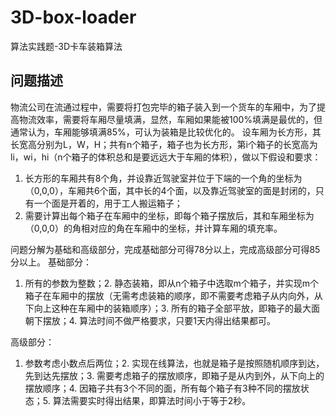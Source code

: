 # 3D-box-loader
算法实践题-3D卡车装箱算法

## 问题描述
物流公司在流通过程中，需要将打包完毕的箱子装入到一个货车的车厢中，为了提高物流效率，需要将车厢尽量填满，显然，车厢如果能被100%填满是最优的，但通常认为，车厢能够填满85%，可认为装箱是比较优化的。
设车厢为长方形，其长宽高分别为L，W，H；共有n个箱子，箱子也为长方形，第i个箱子的长宽高为li，wi，hi（n个箱子的体积总和是要远远大于车厢的体积），做以下假设和要求：
1. 长方形的车厢共有8个角，并设靠近驾驶室并位于下端的一个角的坐标为（0,0,0），车厢共6个面，其中长的4个面，以及靠近驾驶室的面是封闭的，只有一个面是开着的，用于工人搬运箱子；
2. 需要计算出每个箱子在车厢中的坐标，即每个箱子摆放后，其和车厢坐标为（0,0,0）的角相对应的角在车厢中的坐标，并计算车厢的填充率。

问题分解为基础和高级部分，完成基础部分可得78分以上，完成高级部分可得85分以上。
基础部分：
1. 所有的参数为整数；2. 静态装箱，即从n个箱子中选取m个箱子，并实现m个箱子在车厢中的摆放（无需考虑装箱的顺序，即不需要考虑箱子从内向外，从下向上这种在车厢中的装箱顺序）；3. 所有的箱子全部平放，即箱子的最大面朝下摆放；4. 算法时间不做严格要求，只要1天内得出结果都可。

高级部分：
1. 参数考虑小数点后两位；2. 实现在线算法，也就是箱子是按照随机顺序到达，先到达先摆放；3. 需要考虑箱子的摆放顺序，即箱子是从内到外，从下向上的摆放顺序；4. 因箱子共有3个不同的面，所有每个箱子有3种不同的摆放状态；5. 算法需要实时得出结果，即算法时间小于等于2秒。
